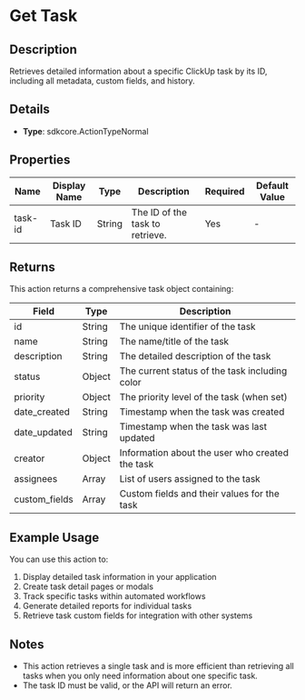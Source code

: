 # Get Task

## Description

Retrieves detailed information about a specific ClickUp task by its ID, including all metadata, custom fields, and history.

## Details

- **Type**: sdkcore.ActionTypeNormal

## Properties

| Name | Display Name | Type | Description | Required | Default Value |
|------|--------------|------|-------------|----------|---------------|
| task-id | Task ID | String | The ID of the task to retrieve. | Yes | - |

## Returns

This action returns a comprehensive task object containing:

| Field | Type | Description |
|-------|------|-------------|
| id | String | The unique identifier of the task |
| name | String | The name/title of the task |
| description | String | The detailed description of the task |
| status | Object | The current status of the task including color |
| priority | Object | The priority level of the task (when set) |
| date_created | String | Timestamp when the task was created |
| date_updated | String | Timestamp when the task was last updated |
| creator | Object | Information about the user who created the task |
| assignees | Array | List of users assigned to the task |
| custom_fields | Array | Custom fields and their values for the task |

## Example Usage

You can use this action to:

1. Display detailed task information in your application
2. Create task detail pages or modals
3. Track specific tasks within automated workflows
4. Generate detailed reports for individual tasks
5. Retrieve task custom fields for integration with other systems

## Notes

- This action retrieves a single task and is more efficient than retrieving all tasks when you only need information about one specific task.
- The task ID must be valid, or the API will return an error.